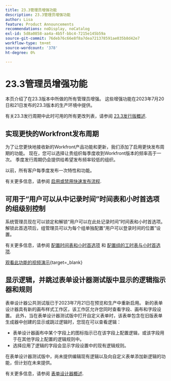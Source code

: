 ```yaml
---
title: 23.3管理员增强功能
description: 23.3管理员增强功能
author: Lisa
feature: Product Announcements
recommendations: noDisplay, noCatalog
exl-id: 5d8a0858-aa4a-4b5f-bbc4-7215e145b59a
source-git-commit: 76deb76c66e8f8a7dea721378591ae035b8d42e7
workflow-type: tm+mt
source-wordcount: '378'
ht-degree: 0%

---
```


# 23.3管理员增强功能

本页介绍了在23.3版本中所做的所有管理员增强。 这些增强功能在2023年7月20日和21日发布的23.3版本的生产环境中提供。

有关23.3发行周期中此时可用的所有更改列表，请参阅 [23.3发行版概述](/help/quicksilver/product-announcements/product-releases/23.3-release-activity/23-3-release-overview.md).

## 实现更快的Workfront发布周期

为了让您更快地接收新的Workfront产品功能和更新，我们添加了启用更快发布周期的功能。 现在，您可以选择让贵组织每季度收到Workfront版本的频率高于一次。 季度发行周期仍会提供给希望发布频率较低的组织。

以前，所有客户每季度发布一次特性和功能。

有关更多信息，请参阅 [启用或禁用快速发布流程](/help/quicksilver/administration-and-setup/set-up-workfront/configure-system-defaults/enable-fast-release-process.md).

## 可用于“用户可以从中记录时间”时间表和小时首选项的组级别控制

系统管理员现在可以锁定和解锁“用户可以在此处记录时间”时间表和小时首选项。 解锁此首选项后，组管理员可以为每个组单独配置“用户可以登录时间的位置”设置。

有关更多信息，请参阅 [配置时间表和小时首选项](/help/quicksilver/administration-and-setup/set-up-workfront/configure-timesheets-schedules/timesheet-and-hour-preferences.md) 和 [配置组的工时表与小时首选项](/help/quicksilver/administration-and-setup/manage-groups/create-and-manage-groups/configure-timesheet-hour-preferences-group.md).

[观看此功能的视频演示](https://video.tv.adobe.com/v/3419111/){target=_blank}

## 显示逻辑，并跳过表单设计器测试版中显示的逻辑指示器和规则

表单设计器公共测试版已于2023年7月21日在预览和生产中重新启用。 新的表单设计器具有新的画布样式工作区，该工作区允许您同时查看字段、画布和字段设置。
此外，当在表单设计器测试版中打开自定义表单时，该表单包含在旧版表单生成器中创建的显示或跳过逻辑时，您现在可以查看逻辑：

* 表单设计器画布中某个字段上的图标指示已在该字段上配置逻辑，或该字段用于在其他字段上配置的逻辑规则中。
* 选择应用了逻辑的字段会显示字段设置中的现有逻辑规则。

在表单设计器测试版中，尚未提供编辑现有逻辑以及向自定义表单添加新逻辑的功能，但计划在未来提供。

有关更多信息，请参阅 [表单设计器概述](/help/quicksilver/administration-and-setup/customize-workfront/create-manage-custom-forms/form-designer/form-designer-overview.md).
